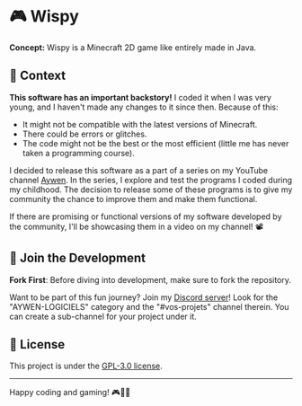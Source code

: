 # 🎮 Wispy
**Concept:** Wispy is a Minecraft 2D game like entirely made in Java.

## 📜 Context
**This software has an important backstory!** I coded it when I was very young, and I haven't made any changes to it since then. Because of this:

- It might not be compatible with the latest versions of Minecraft.
- There could be errors or glitches.
- The code might not be the best or the most efficient (little me has never taken a programming course).

I decided to release this software as a part of a series on my YouTube channel [Aywen](https://www.youtube.com/@aywenvideos). In the series, I explore and test the programs I coded during my childhood. The decision to release some of these programs is to give my community the chance to improve them and make them functional.

If there are promising or functional versions of my software developed by the community, I'll be showcasing them in a video on my channel! 📽️

## 🤝 Join the Development

**Fork First**: Before diving into development, make sure to fork the repository.

Want to be part of this fun journey? Join my [Discord server](https://discord.gg/btMFVBVG)! Look for the "AYWEN-LOGICIELS" category and the "#vos-projets" channel therein. You can create a sub-channel for your project under it.

## 📃 License

This project is under the [GPL-3.0 license](https://choosealicense.com/licenses/gpl-3.0/).

---

Happy coding and gaming! 🎮👩‍💻